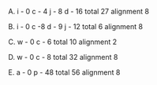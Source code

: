 A.
i - 0
c - 4
j - 8
d - 16
total 27
alignment 8

B.
i - 0
c -8
d - 9
j - 12
total 6
alignment 8

C.
w - 0
c - 6
total 10
alignment 2

D.
w - 0
c - 8
total 32
alignment 8

E.
a - 0
p - 48
total 56
alignment 8

